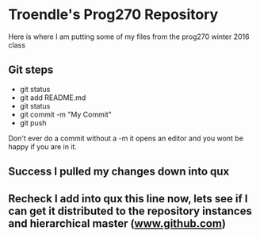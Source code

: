 # Troendle's Prog270 Repository

Here is where I am putting some of my files from the prog270 winter 2016 class

## Git steps
- git status
- git add README.md
- git status
- git commit -m "My Commit"
- git push

Don't ever do a commit without a -m it opens an editor and you wont be happy if you are in it.

## Success I pulled my changes down into qux
## Recheck I add into qux this line now, lets see if I can get it distributed to the repository instances and hierarchical master (www.github.com)

